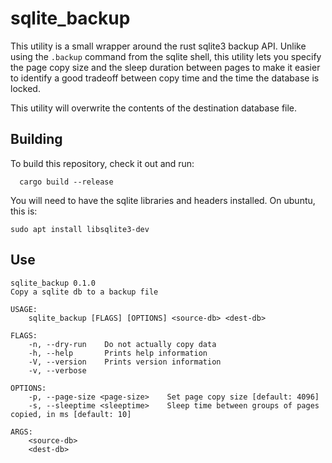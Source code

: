 # sqlite_backup
This utility is a small wrapper around the rust sqlite3 backup API.
Unlike using the `.backup` command from the sqlite shell, this utility
lets you specify the page copy size and the sleep duration between
pages to make it easier to identify a good tradeoff between copy
time and the time the database is locked.

This utility will overwrite the contents of the destination database
file.

## Building
To build this repository, check it out and run:

```
  cargo build --release
```

You will need to have the sqlite libraries and headers installed.  On ubuntu, this is:

```sudo apt install libsqlite3-dev```

## Use
```
sqlite_backup 0.1.0
Copy a sqlite db to a backup file

USAGE:
    sqlite_backup [FLAGS] [OPTIONS] <source-db> <dest-db>

FLAGS:
    -n, --dry-run    Do not actually copy data
    -h, --help       Prints help information
    -V, --version    Prints version information
    -v, --verbose

OPTIONS:
    -p, --page-size <page-size>    Set page copy size [default: 4096]
    -s, --sleeptime <sleeptime>    Sleep time between groups of pages copied, in ms [default: 10]

ARGS:
    <source-db>
    <dest-db>
```
